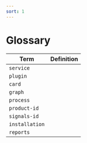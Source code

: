 ```yaml
---
sort: 1
---
```


# Glossary

Term | Definition
--- | ---
`service` | 
`plugin` | 
`card` |
`graph` |
`process` |
`product-id` |
`signals-id` |
`installation` |
`reports` |